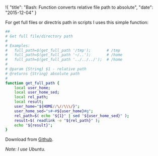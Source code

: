 !{
    "title": "Bash: Function converts relative file path to absolute",
    "date": "2015-12-04" 
}

For get full files or directris path in scripts I uses this simple function:

``` bash
##
# Get full file/directory path
#
# Examples:
#   full_path=$(get_full_path '/tmp');       # /tmp
#   full_path=$(get_full_path '~/..');       # /home
#   full_path=$(get_full_path '../../../');  # /home
#
# @param {String} $1 - relative path
# @returns {String} absolute path
#
function get_full_path {
    local user_home;
    local user_home_sed;
    local rel_path;
    local result;
    user_home="${HOME//\//\\\/}";
    user_home_sed="s#~#${user_home}#g";
    rel_path=$( echo "${1}" | sed "${user_home_sed}" );
    result=$( readlink -e "${rel_path}" );
    echo "${result}";
}
```

Download from [Github](https://gist.githubusercontent.com/antonfisher/fb8a9bdb4b9fc2d44134/raw/cc01888a29c874c181992085db42d812ce3acd9b/get_full_path.sh).

_Note: I use Ubuntu._
